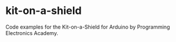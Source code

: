 # kit-on-a-shield
Code examples for the Kit-on-a-Shield for Arduino by Programming Electronics Academy.
